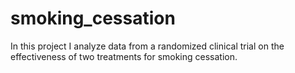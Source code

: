 # smoking_cessation
In this project I analyze data from a randomized clinical trial on the effectiveness of two treatments for smoking cessation.
